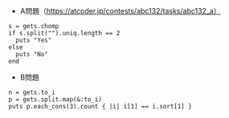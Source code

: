 - A問題（https://atcoder.jp/contests/abc132/tasks/abc132_a）

```
s = gets.chomp
if s.split("").uniq.length == 2
  puts "Yes"
else
  puts "No"
end
```

- B問題
```
n = gets.to_i
p = gets.split.map(&:to_i)
puts p.each_cons(3).count { |i| i[1] == i.sort[1] }
```

